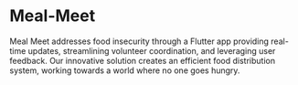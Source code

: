 # Meal-Meet
Meal Meet addresses food insecurity through a Flutter app providing real-time updates, streamlining volunteer coordination, and leveraging user feedback. Our innovative solution creates an efficient food distribution system, working towards a world where no one goes hungry.
